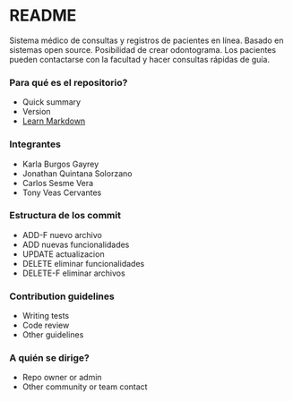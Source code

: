 ﻿# README #
Sistema médico de consultas y registros de pacientes en línea.
Basado en sistemas open source.
Posibilidad de crear odontograma.
Los pacientes pueden contactarse con la facultad y hacer consultas rápidas de guía.


### Para qué es el repositorio? ###

* Quick summary
* Version
* [Learn Markdown](https://bitbucket.org/tutorials/markdowndemo)

### Integrantes ###

* Karla Burgos Gayrey
* Jonathan Quintana Solorzano
* Carlos Sesme Vera
* Tony Veas Cervantes

### Estructura de los commit ###

* ADD-F nuevo archivo
* ADD nuevas funcionalidades
* UPDATE actualizacion
* DELETE eliminar funcionalidades
* DELETE-F eliminar archivos

### Contribution guidelines ###

* Writing tests
* Code review
* Other guidelines

### A quién se dirige? ###

* Repo owner or admin
* Other community or team contact


